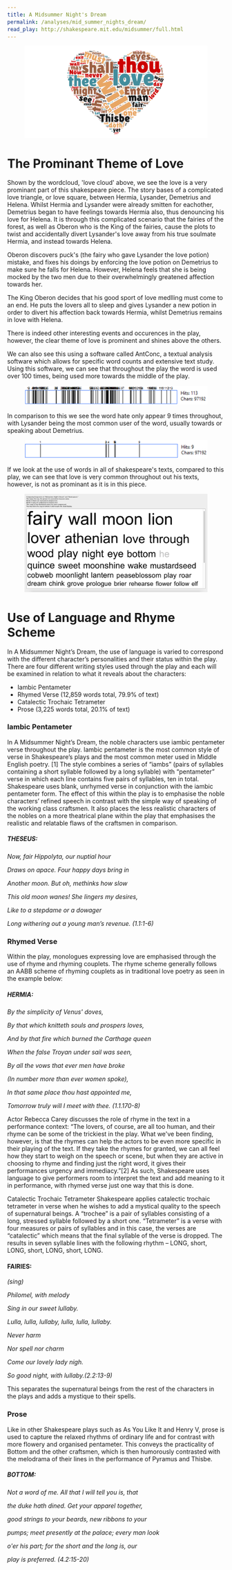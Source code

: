 ```yaml
---
title: A Midsummer Night's Dream
permalink: /analyses/mid_summer_nights_dream/
read_play: http://shakespeare.mit.edu/midsummer/full.html
---
```


<figure>
    <img alt="Wordcloud" src="Lovecloud.png" />
</figure>

# The Prominant Theme of Love

Shown by the wordcloud, 'love cloud' above, we see the love is a very prominant part of this shakespeare piece. The story bases of a complicated love triangle, or love square, between Hermia, Lysander, Demetrius and Helena. Whilst Hermia and Lysander were already smitten for eachother, Demetrius began to have feelings towards Hermia also, thus denouncing his love for Helena. It is through this complicated scenario that the fairies of the forest, as well as Oberon who is the King of the fairies, cause the plots to twist and accidentally divert Lysander's love away from his true soulmate Hermia, and instead towards Helena. 

Oberon discovers puck's (the fairy who gave Lysander the love potion) mistake, and fixes his doings by enforcing the love potion on Demetrius to make sure he falls for Helena. However, Helena feels that she is being mocked by the two men due to their overwhelmingly greatened affection towards her.

The King Oberon decides that his good sport of love medlling must come to an end. He puts the lovers all to sleep and gives Lysander a new potion in order to divert his affection back towards Hermia, whilst Demetrius remains in love with Helena.

There is indeed other interesting events and occurences in the play, however, the clear theme of love is prominent and shines above the others.

We can also see this using a software called AntConc, a textual analysis software which allows for specific word counts and extensive text study. Using this software, we can see that throughout the play the word is used over 100 times, being used more towards the middle of the play.

<figure>
    <img alt="Wordcloud" src="loveconc.png" />
</figure>

In comparison to this we see the word hate only appear 9 times throughout, with Lysander being the most common user of the word, usually towards or speaking about Demetrius.

<figure>
    <img alt="Wordcloud" src="hateconc.png" />
</figure>

If we look at the use of words in all of shakespeare's texts, compared to this play, we can see that love is very common throughout out his texts, however, is not as prominant as it is in this piece.

<figure>
    <img alt="Wordcloud" src="a_midsummer_nights_dream.png" />
</figure>


# Use of Language and Rhyme Scheme
In A Midsummer Night’s Dream, the use of language is varied to correspond with the different character’s personalities and their status within the play. There are four different writing styles used through the play and each will be examined in relation to what it reveals about the characters:

* Iambic Pentameter 
* Rhymed Verse                                        (12,859 words total, 79.9% of text)   
* Catalectic Trochaic Tetrameter 
* Prose (3,225 words total, 20.1% of text)


### Iambic Pentameter
In A Midsummer Night’s Dream, the noble characters use iambic pentameter verse throughout the play. Iambic pentameter is the most common style of verse in Shakespeare’s plays and the most common meter used in Middle English poetry. [1] The style combines a series of “iambs” (pairs of syllables containing a short syllable followed by a long syllable) with “pentameter” verse in which each line contains five pairs of syllables, ten in total. Shakespeare uses blank, unrhymed verse in conjunction with the iambic pentameter form. 
The effect of this within the play is to emphasise the noble characters’ refined speech in contrast with the simple way of speaking of the working class craftsmen. It also places the less realistic characters of the nobles on a more theatrical plane within the play that emphasises the realistic and relatable flaws of the craftsmen in comparison. 

##### THESEUS:

*Now, fair Hippolyta, our nuptial hour*

*Draws on apace. Four happy days bring in*

*Another moon. But oh, methinks how slow*

*This old moon wanes! She lingers my desires,*

*Like to a stepdame or a dowager*

*Long withering out a young man’s revenue. (1.1:1-6)*

### Rhymed Verse
Within the play, monologues expressing love are emphasised through the use of rhyme and rhyming couplets. The rhyme scheme generally follows an AABB scheme of rhyming couplets as in traditional love poetry as seen in the example below:

##### HERMIA:

*By the simplicity of Venus' doves,*

*By that which knitteth souls and prospers loves,*

*And by that fire which burned the Carthage queen*

*When the false Troyan under sail was seen,*

*By all the vows that ever men have broke*

*(In number more than ever women spoke),*

*In that same place thou hast appointed me,*

*Tomorrow truly will I meet with thee. (1.1.170-8)*

Actor Rebecca Carey discusses the role of rhyme in the text in a performance context:
“The lovers, of course, are all too human, and their rhyme can be some of the trickiest in the play. What we've been finding, however, is that the rhymes can help the actors to be even more specific in their playing of the text. If they take the rhymes for granted, we can all feel how they start to weigh on the speech or scene, but when they are active in choosing to rhyme and finding just the right word, it gives their performances urgency and immediacy.”[2]
As such, Shakespeare uses language to give performers room to interpret the text and add meaning to it in performance, with rhymed verse just one way that this is done. 

Catalectic Trochaic Tetrameter
Shakespeare applies catalectic trochaic tetrameter in verse when he wishes to add a mystical quality to the speech of supernatural beings. A “trochee” is a pair of syllables consisting of a long, stressed syllable followed by a short one. “Tetrameter” is a verse with four measures or pairs of syllables and in this case, the verses are “catalectic” which means that the final syllable of the verse is dropped. The results in seven syllable lines with the following rhythm – LONG, short, LONG, short, LONG, short, LONG.


#### FAIRIES:

*(sing)*

*Philomel, with melody*

*Sing in our sweet lullaby.*

*Lulla, lulla, lullaby, lulla, lulla, lullaby.*

*Never harm*

*Nor spell nor charm*

*Come our lovely lady nigh.*

*So good night, with lullaby.(2.2:13-9)*

This separates the supernatural beings from the rest of the characters in the plays and adds a mystique to their spells.

### Prose
Like in other Shakespeare plays such as As You Like It and Henry V, prose is used to capture the relaxed rhythms of ordinary life and for contrast with more flowery and organised pentameter. This conveys the practicality of Bottom and the other craftsmen, which is then humorously contrasted with the melodrama of their lines in the performance of Pyramus and Thisbe.

##### BOTTOM:

*Not a word of me. All that I will tell you is, that*

*the duke hath dined. Get your apparel together,*

*good strings to your beards, new ribbons to your*

*pumps; meet presently at the palace; every man look*

*o'er his part; for the short and the long is, our*

*play is preferred. (4.2:15-20)*


